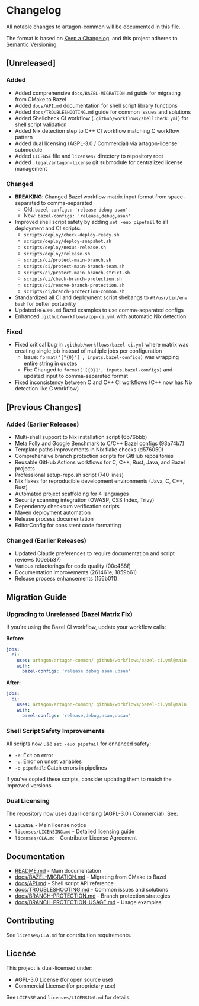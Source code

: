# Changelog

All notable changes to artagon-common will be documented in this file.

The format is based on [Keep a Changelog](https://keepachangelog.com/en/1.0.0/),
and this project adheres to [Semantic Versioning](https://semver.org/spec/v2.0.0.html).

## [Unreleased]

### Added
- Added comprehensive `docs/BAZEL-MIGRATION.md` guide for migrating from CMake to Bazel
- Added `docs/API.md` documentation for shell script library functions
- Added `docs/TROUBLESHOOTING.md` guide for common issues and solutions
- Added Shellcheck CI workflow (`.github/workflows/shellcheck.yml`) for shell script validation
- Added Nix detection step to C++ CI workflow matching C workflow pattern
- Added dual licensing (AGPL-3.0 / Commercial) via artagon-license submodule
- Added `LICENSE` file and `licenses/` directory to repository root
- Added `.legal/artagon-license` git submodule for centralized license management

### Changed
- **BREAKING**: Changed Bazel workflow matrix input format from space-separated to comma-separated
  - Old: `bazel-configs: 'release debug asan'`
  - New: `bazel-configs: 'release,debug,asan'`
- Improved shell script safety by adding `set -euo pipefail` to all deployment and CI scripts:
  - `scripts/deploy/check-deploy-ready.sh`
  - `scripts/deploy/deploy-snapshot.sh`
  - `scripts/deploy/nexus-release.sh`
  - `scripts/deploy/release.sh`
  - `scripts/ci/protect-main-branch.sh`
  - `scripts/ci/protect-main-branch-team.sh`
  - `scripts/ci/protect-main-branch-strict.sh`
  - `scripts/ci/check-branch-protection.sh`
  - `scripts/ci/remove-branch-protection.sh`
  - `scripts/ci/branch-protection-common.sh`
- Standardized all CI and deployment script shebangs to `#!/usr/bin/env bash` for better portability
- Updated `README.md` Bazel examples to use comma-separated configs
- Enhanced `.github/workflows/cpp-ci.yml` with automatic Nix detection

### Fixed
- Fixed critical bug in `.github/workflows/bazel-ci.yml` where matrix was creating single job instead of multiple jobs per configuration
  - Issue: `format('["{0}"]', inputs.bazel-configs)` was wrapping entire string in quotes
  - Fix: Changed to `format('[{0}]', inputs.bazel-configs)` and updated input to comma-separated format
- Fixed inconsistency between C and C++ CI workflows (C++ now has Nix detection like C workflow)

## [Previous Changes]

### Added (Earlier Releases)
- Multi-shell support to Nix installation script (6b76bbb)
- Meta Folly and Google Benchmark to C/C++ Bazel configs (93a74b7)
- Template paths improvements in Nix flake checks (d576050)
- Comprehensive branch protection scripts for GitHub repositories
- Reusable GitHub Actions workflows for C, C++, Rust, Java, and Bazel projects
- Professional setup-repo.sh script (740 lines)
- Nix flakes for reproducible development environments (Java, C, C++, Rust)
- Automated project scaffolding for 4 languages
- Security scanning integration (OWASP, OSS Index, Trivy)
- Dependency checksum verification scripts
- Maven deployment automation
- Release process documentation
- EditorConfig for consistent code formatting

### Changed (Earlier Releases)
- Updated Claude preferences to require documentation and script reviews (00e5b37)
- Various refactorings for code quality (00c488f)
- Documentation improvements (261461e, 1859b61)
- Release process enhancements (156b011)

## Migration Guide

### Upgrading to Unreleased (Bazel Matrix Fix)

If you're using the Bazel CI workflow, update your workflow calls:

**Before:**
```yaml
jobs:
  ci:
    uses: artagon/artagon-common/.github/workflows/bazel-ci.yml@main
    with:
      bazel-configs: 'release debug asan ubsan'
```

**After:**
```yaml
jobs:
  ci:
    uses: artagon/artagon-common/.github/workflows/bazel-ci.yml@main
    with:
      bazel-configs: 'release,debug,asan,ubsan'
```

### Shell Script Safety Improvements

All scripts now use `set -euo pipefail` for enhanced safety:
- `-e`: Exit on error
- `-u`: Error on unset variables
- `-o pipefail`: Catch errors in pipelines

If you've copied these scripts, consider updating them to match the improved versions.

### Dual Licensing

The repository now uses dual licensing (AGPL-3.0 / Commercial). See:
- `LICENSE` - Main license notice
- `licenses/LICENSING.md` - Detailed licensing guide
- `licenses/CLA.md` - Contributor License Agreement

## Documentation

- [README.md](./README.md) - Main documentation
- [docs/BAZEL-MIGRATION.md](./docs/BAZEL-MIGRATION.md) - Migrating from CMake to Bazel
- [docs/API.md](./docs/API.md) - Shell script API reference
- [docs/TROUBLESHOOTING.md](./docs/TROUBLESHOOTING.md) - Common issues and solutions
- [docs/BRANCH-PROTECTION.md](./docs/BRANCH-PROTECTION.md) - Branch protection strategies
- [docs/BRANCH-PROTECTION-USAGE.md](./docs/BRANCH-PROTECTION-USAGE.md) - Usage examples

## Contributing

See `licenses/CLA.md` for contribution requirements.

## License

This project is dual-licensed under:
- AGPL-3.0 License (for open source use)
- Commercial License (for proprietary use)

See `LICENSE` and `licenses/LICENSING.md` for details.
